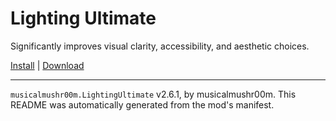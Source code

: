 # Lighting Ultimate

Significantly improves visual clarity, accessibility, and aesthetic choices.

[Install](https://hitman-resources.netlify.app/smf-install-link/https://github.com/team-mushroom/lighting-ultimate/releases/latest/download/mod.framework.zip) | [Download](https://github.com/team-mushroom/lighting-ultimate/releases/latest/download/mod.framework.zip)

---

`musicalmushr00m.LightingUltimate` v2.6.1, by musicalmushr00m. This README was automatically generated from the mod's manifest.
